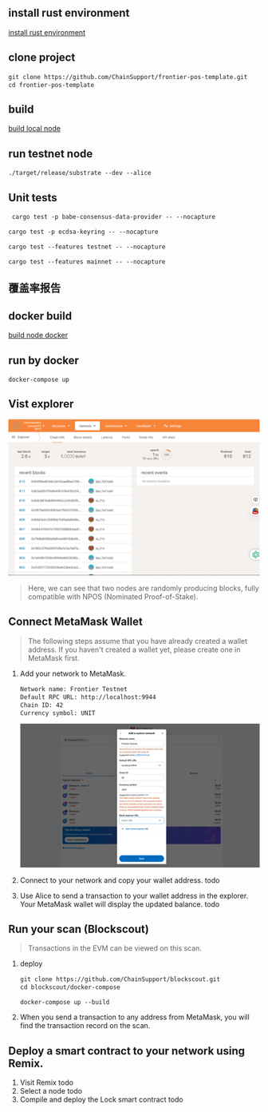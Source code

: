 

## install rust environment

[install rust environment](./install-environment.md)

## clone project

```
git clone https://github.com/ChainSupport/frontier-pos-template.git
cd frontier-pos-template
```

## build

[build local node](./build-node-local.md)
## run testnet node
```
./target/release/substrate --dev --alice
```

## Unit tests

```
 cargo test -p babe-consensus-data-provider -- --nocapture
```

```
cargo test -p ecdsa-keyring -- --nocapture
```

```
cargo test --features testnet -- --nocapture

```

```
cargo test --features mainnet -- --nocapture

```

## 覆盖率报告

## docker build

[build node docker](./build-node-docker.md)

## run by docker

```
docker-compose up
```

## Vist explorer

![explorer](./images/explorer.jpg)

> Here, we can see that two nodes are randomly producing blocks, fully compatible with NPOS (Nominated Proof-of-Stake).

## Connect MetaMask Wallet

> The following steps assume that you have already created a wallet address. If you haven't created a wallet yet, please create one in MetaMask first.

1. Add your network to MetaMask.
    ```
    Network name: Frontier Testnet
    Default RPC URL: http://localhost:9944
    Chain ID: 42
    Currency symbol: UNIT
    ```
    ![add network](./images/add_network_to_metamask.jpg)

2. Connect to your network and copy your wallet address.
todo 

3. Use Alice to send a transaction to your wallet address in the explorer. Your MetaMask wallet will display the updated balance.
todo

## Run your scan (Blockscout)

> Transactions in the EVM can be viewed on this scan.
1. deploy
    ```
    git clone https://github.com/ChainSupport/blockscout.git
    cd blockscout/docker-compose
    ```

    ```
    docker-compose up --build
    ```

2. When you send a transaction to any address from MetaMask, you will find the transaction record on the scan.


## Deploy a smart contract to your network using Remix.

1. Visit Remix
    todo 
2. Select a node
    todo 
3. Compile and deploy the Lock smart contract
    todo

